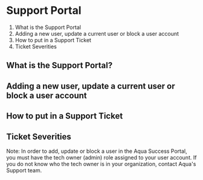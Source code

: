 # Support Portal

1. What is the Support Portal
1. Adding a new user, update a current user or block a user account
1. How to put in a Support Ticket
1. Ticket Severities

## What is the Support Portal?

## Adding a new user, update a current user or block a user account

## How to put in a Support Ticket

## Ticket Severities


Note: In order to add, update or block a user in the Aqua Success Portal, you must have the tech owner (admin) role assigned to your user account.  If you do not know who the tech owner is in your organization, contact Aqua's Support team.


